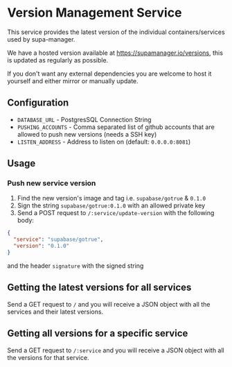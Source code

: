 # Version Management Service
This service provides the latest version of the individual containers/services used by supa-manager.

We have a hosted version available at https://supamanager.io/versions, this is updated as regularly as possible.

If you don't want any external dependencies you are welcome to host it yourself and either mirror or manually update.

## Configuration
- `DATABASE_URL` - PostgresSQL Connection String
- `PUSHING_ACCOUNTS` - Comma separated list of github accounts that are allowed to push new versions (needs a SSH key)
- `LISTEN_ADDRESS` - Address to listen on (default: `0.0.0.0:8081`)

## Usage
### Push new service version
1. Find the new version's image and tag i.e. `supabase/gotrue` & `0.1.0`
2. Sign the string `supabase/gotrue:0.1.0` with an allowed private key
3. Send a POST request to `/:service/update-version` with the following body:
```json
{
  "service": "supabase/gotrue",
  "version": "0.1.0"
}
```
and the header `signature` with the signed string

## Getting the latest versions for all services
Send a GET request to `/` and you will receive a JSON object with all the services and their latest versions.

## Getting all versions for a specific service
Send a GET request to `/:service` and you will receive a JSON object with all the versions for that service.
